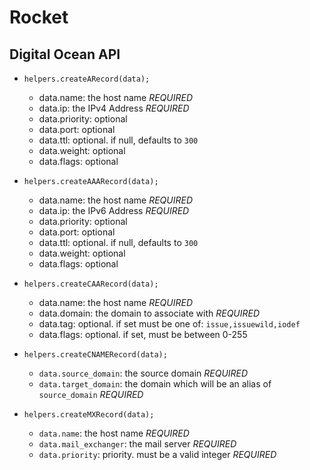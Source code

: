 # Rocket
## Digital Ocean API
- `helpers.createARecord(data);`
	- data.name: the host name *REQUIRED*
	- data.ip: the IPv4 Address *REQUIRED*
	- data.priority: optional
	- data.port: optional
	- data.ttl: optional. if null, defaults to `300`
	- data.weight: optional
	- data.flags: optional

- `helpers.createAAARecord(data);`
	- data.name: the host name *REQUIRED*
	- data.ip: the IPv6 Address *REQUIRED*
	- data.priority: optional
	- data.port: optional
	- data.ttl: optional. if null, defaults to `300`
	- data.weight: optional
	- data.flags: optional

- `helpers.createCAARecord(data);`
	- data.name: the host name *REQUIRED*
	- data.domain: the domain to associate with *REQUIRED*
	- data.tag: optional. if set must be one of: `issue,issuewild,iodef`
	- data.flags: optional. if set, must be between 0-255

- `helpers.createCNAMERecord(data);`
	- `data.source_domain`: the source domain *REQUIRED*
	- `data.target_domain`: the domain which will be an alias of `source_domain` *REQUIRED*

- `helpers.createMXRecord(data);`
	- `data.name`: the host name *REQUIRED*
	- `data.mail_exchanger`: the mail server *REQUIRED*
	- `data.priority`: priority. must be a valid integer *REQUIRED*

